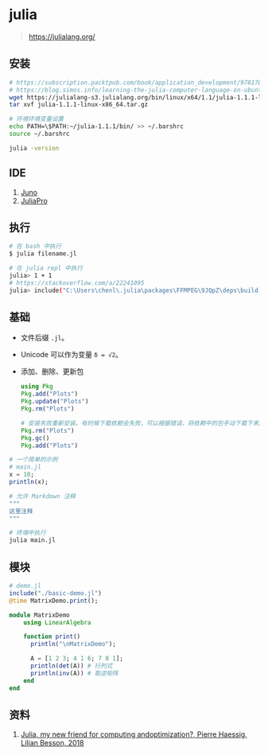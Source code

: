 # julia

> <https://julialang.org/>

## 安装

```bash
# https://subscription.packtpub.com/book/application_development/9781788998369/1/ch01lvl1sec12/installing-julia-from-binaries
# https://blog.simos.info/learning-the-julia-computer-language-on-ubuntu/
wget https://julialang-s3.julialang.org/bin/linux/x64/1.1/julia-1.1.1-linux-x86_64.tar.gz
tar xvf julia-1.1.1-linux-x86_64.tar.gz

# 环境环境变量设置
echo PATH=\$PATH:~/julia-1.1.1/bin/ >> ~/.barshrc
source ~/.barshrc

julia -version
```

## IDE

1. [Juno](https://junolab.org)
2. [JuliaPro](https://juliacomputing.com/products/juliapro.html)

## 执行

```bash
# 在 bash 中执行
$ julia filename.jl

# 在 julia repl 中执行
julia> 1 + 1
# https://stackoverflow.com/a/22241095
julia> include("C:\Users\chenl\.julia\packages\FFMPEG\9JQpZ\deps\build.jl")
```

## 基础

* 文件后缀 `.jl`。
* Unicode 可以作为变量 `δ = √2`。
* 添加、删除、更新包

    ```julia
    using Pkg
    Pkg.add("Plots")
    Pkg.update("Plots")
    Pkg.rm("Plots")

    # 安装失败重新安装。有时候下载依赖会失败，可以根据错误，将依赖中的包手动下载下来放入对应的文件夹（build 文件也可能需要手动下载）
    Pkg.rm("Plots")
    Pkg.gc()
    Pkg.add("Plots")
    ```

```julia
# 一个简单的示例
# main.jl
x = 10;
println(x);
```

```julia
# 允许 Markdown 注释
"""
这里注释
"""
```

```bash
# 终端中执行
julia main.jl
```

## 模块

```julia
# demo.jl
include("./basic-demo.jl")
@time MatrixDemo.print();
```

```julia
module MatrixDemo
    using LinearAlgebra

    function print()
      println("\nMatrixDemo");

      A = [1 2 3; 4 1 6; 7 8 1];
      println(det(A)) # 行列式
      println(inv(A)) # 取逆矩阵
    end
end
```

## 资料

1. [Julia, my new friend for computing andoptimization?, Pierre Haessig, Lilian Besson, 2018](https://hal.archives-ouvertes.fr/cel-01830248/document)
